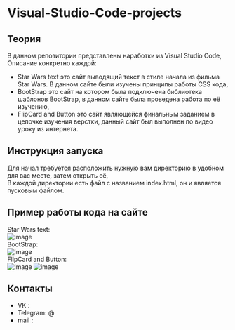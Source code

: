 # Visual-Studio-Code-projects
## Теория
В данном репозитории представлены наработки из Visual Studio Code, Описание конкретно каждой:
- Star Wars text это сайт выводящий текст в стиле начала из фильма Star Wars. В данном сайте были изучены принципы работы CSS кода,
- BootStrap это сайт на котором была подключена библиотека шаблонов BootStrap, в данном сайте была проведена работа по её изучению,
- FlipCard and Button это сайт являющейся финальным заданием в цепочке изучения верстки, данный сайт был выполнен по видео уроку из интернета.
## Инструкция запуска
Для начал требуется расположить нужную вам директорию в удобном для вас месте, затем открыть её,  
В каждой директории есть файл с названием index.html, он и является пусковым файлом.
## Пример работы кода на сайте
Star Wars text:  
![image](https://github.com/dhoker23/Visual-Studio-Code-projects/assets/44202889/ac48b275-c9cb-4a37-8246-27fee85f36ab)  
BootStrap:  
![image](https://sun9-53.userapi.com/impg/lzBDW2yA3oLJSX0_eZFdNmqoaPj8IObirciVew/6Gh4Zm-JOtc.jpg?size=1280x673&quality=96&sign=cb565278547ef896677b12f820649dfa&type=album)  
FlipCard and Button:  
![image](https://sun9-76.userapi.com/impg/-zmb2VN1sYSCJnFPnvmE7e2obMKn9gbpMZmlug/aoFoNQ12iwM.jpg?size=1280x682&quality=96&sign=85b1ec32650dc090f85c54520156307b&type=album)
![image](https://sun9-60.userapi.com/impg/vLbWZx9YLKEWE0cGfrGdi1m7p-BQnBu6fVOCbw/TNpxZbNDbAw.jpg?size=1025x698&quality=96&sign=c40235cad76b0b86a8080f4bb5aaf9af&type=album)
## Контакты
- VK :
- Telegram: @
- mail :
